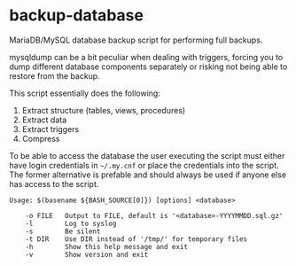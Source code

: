# backup-database

MariaDB/MySQL database backup script for performing full backups.

mysqldump can be a bit peculiar when dealing with triggers, forcing you to
dump different database components separately or risking not being able to
restore from the backup.

This script essentially does the following:

1. Extract structure (tables, views, procedures)
2. Extract data
3. Extract triggers
4. Compress

To be able to access the database the user executing the script must either have
login credentials in `~/.my.cnf` or place the credentials into the script. The
former alternative is prefable and should always be used if anyone else has
access to the script.

```
Usage: $(basename ${BASH_SOURCE[0]}) [options] <database>

    -o FILE   Output to FILE, default is '<database>-YYYYMMDD.sql.gz'
    -l        Log to syslog
    -s        Be silent
    -t DIR    Use DIR instead of '/tmp/' for temporary files
    -h        Show this help message and exit
    -v        Show version and exit
```
